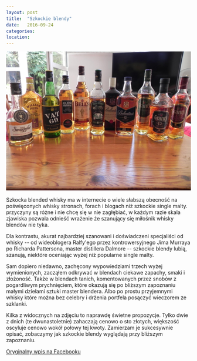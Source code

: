 ```yaml
---
layout: post
title:  "Szkockie blendy"
date:   2016-09-24
categories:
location: 
---
```


<div class="post-image">
    <img src="/assets/posts/scotch-blended-whisky.jpg" alt="Szkockie blended whisky" />
</div>

Szkocka blended whisky ma w internecie o wiele słabszą obecność na poświęconych whisky stronach, forach i blogach niż szkockie single malty. przyczyny są różne i nie chcę się w nie zagłębiać, w każdym razie skala zjawiska pozwala odnieść wrażenie że szanujący się miłośnik whisky blendów nie tyka.

Dla kontrastu, akurat najbardziej szanowani i doświadczeni specjaliści od whisky -- od wideoblogera Ralfy'ego przez kontrowersyjnego Jima Murraya po Richarda Pattersona, master distillera Dalmore -- szkockie blendy lubią, szanują, niektóre oceniając wyżej niż popularne single malty.

Sam dopiero niedawno, zachęcony wypowiedziami trzech wyżej wymienionych, zacząłem odkrywać w blendach ciekawe zapachy, smaki i złożoność. Także w blendach tanich, komentowanych przez snobów z pogardliwym prychnięciem, które okazują się po bliższym zapoznaniu małymi dziełami sztuki master blendera. Albo po prostu przyjemnymi whisky które można bez celebry i drżenia portfela posączyć wieczorem ze szklanki.

Kilka z widocznych na zdjęciu to naprawdę świetne propozycje. Tylko dwie z dnich (te dwunastoletnie) zahaczają cenowo o sto złotych, większość oscyluje cenowo wokół połowy tej kwoty. Zamierzam je sukcesywnie opisać, zobaczymy jak szkockie blendy wyglądają przy bliższym zapoznaniu.

[Oryginalny wpis na Facebooku](https://www.facebook.com/photo.php?fbid=10211238973428988&set=a.10208737101083743.1073741844.1198502305&type=3&theater)